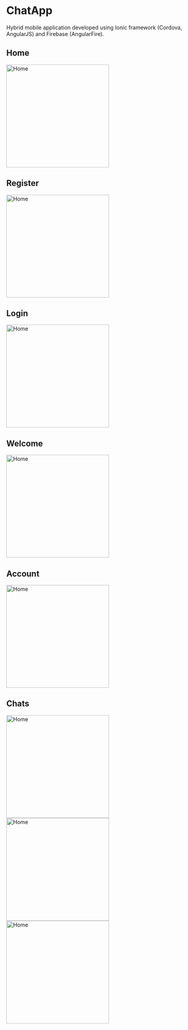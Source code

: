 # ChatApp

Hybrid mobile application developed using Ionic framework (Cordova, AngularJS) and Firebase (AngularFire).

## Home

<img src="https://cloud.githubusercontent.com/assets/8401521/19503148/6fa70df6-95fd-11e6-885a-cc7a2df8af83.png" alt="Home" width="270px" />

## Register

<img src="https://cloud.githubusercontent.com/assets/8401521/19503152/75d57514-95fd-11e6-938f-ce1b510276f0.png" alt="Home" width="270px" />

## Login

<img src="https://cloud.githubusercontent.com/assets/8401521/19503160/788a5554-95fd-11e6-8b5c-7fc08e239b5c.png" alt="Home" width="270px" />

## Welcome

<img src="https://cloud.githubusercontent.com/assets/8401521/19503166/80d5f632-95fd-11e6-82e3-f4d95e381923.png" alt="Home" width="270px" />

## Account

<img src="https://cloud.githubusercontent.com/assets/8401521/19503186/984b3070-95fd-11e6-8360-453178d327dc.png" alt="Home" width="270px" />

## Chats

<img src="https://cloud.githubusercontent.com/assets/8401521/19503193/9ee45114-95fd-11e6-8848-eecf81895fc0.png" alt="Home" width="270px" />

<img src="https://cloud.githubusercontent.com/assets/8401521/19503197/a1d4fe5a-95fd-11e6-8618-c55d63af3eaa.png" alt="Home" width="270px" />

<img src="https://cloud.githubusercontent.com/assets/8401521/19503202/a4f96832-95fd-11e6-8a6d-cad3646e3311.png" alt="Home" width="270px" />
